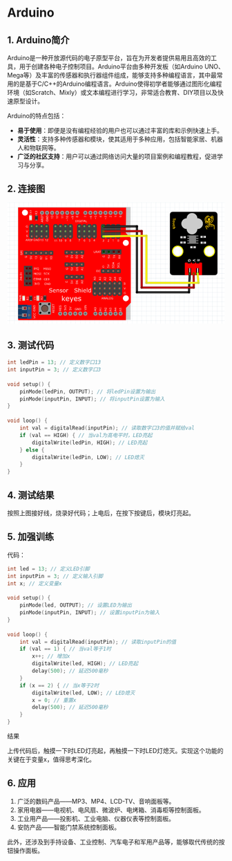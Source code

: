# Arduino


## 1. Arduino简介  

Arduino是一种开放源代码的电子原型平台，旨在为开发者提供易用且高效的工具，用于创建各种电子控制项目。Arduino平台由多种开发板（如Arduino UNO、Mega等）及丰富的传感器和执行器组件组成，能够支持多种编程语言，其中最常用的是基于C/C++的Arduino编程语言。Arduino使得初学者能够通过图形化编程环境（如Scratch、Mixly）或文本编程进行学习，非常适合教育、DIY项目以及快速原型设计。  

Arduino的特点包括：  
- **易于使用**：即便是没有编程经验的用户也可以通过丰富的库和示例快速上手。  
- **灵活性**：支持多种传感器和模块，使其适用于多种应用，包括智能家居、机器人和物联网等。  
- **广泛的社区支持**：用户可以通过网络访问大量的项目案例和编程教程，促进学习与分享。  

## 2. 连接图  

![](media/1b9d0cc7630fadf2af933d8235bc0cb3.png)  

## 3. 测试代码  

```cpp  
int ledPin = 13; // 定义数字口13  
int inputPin = 3; // 定义数字口3  

void setup() {  
    pinMode(ledPin, OUTPUT); // 将ledPin设置为输出  
    pinMode(inputPin, INPUT); // 将inputPin设置为输入  
}  

void loop() {  
    int val = digitalRead(inputPin); // 读取数字口3的值并赋给val  
    if (val == HIGH) { // 当val为高电平时，LED亮起  
        digitalWrite(ledPin, HIGH); // LED亮起  
    } else {  
        digitalWrite(ledPin, LOW); // LED熄灭  
    }  
}  
```  

## 4. 测试结果  

按照上图接好线，烧录好代码；上电后，在按下按键后，模块灯亮起。  

## 5. 加强训练  

代码：  

```cpp  
int led = 13; // 定义LED引脚  
int inputPin = 3; // 定义输入引脚  
int x; // 定义变量x  

void setup() {  
    pinMode(led, OUTPUT); // 设置LED为输出  
    pinMode(inputPin, INPUT); // 设置inputPin为输入  
}  

void loop() {  
    int val = digitalRead(inputPin); // 读取inputPin的值  
    if (val == 1) { // 当val等于1时  
        x++; // 增加x  
        digitalWrite(led, HIGH); // LED亮起  
        delay(500); // 延迟500毫秒  
    }  
    if (x == 2) { // 当x等于2时  
        digitalWrite(led, LOW); // LED熄灭  
        x = 0; // 重置x  
        delay(500); // 延迟500毫秒  
    }  
}  
```  

结果  

上传代码后，触摸一下时LED灯亮起，再触摸一下时LED灯熄灭。实现这个功能的关键在于变量x，值得思考深化。  

## 6. 应用  

1. 广泛的数码产品——MP3、MP4、LCD-TV、音响面板等。  
2. 家用电器——电视机、电风扇、微波炉、电烤箱、消毒柜等控制面板。  
3. 工业用产品——投影机、工业电脑、仪器仪表等控制面板。  
4. 安防产品——智能门禁系统控制面板。  

此外，还涉及到手持设备、工业控制、汽车电子和军用产品等，能够取代传统的按钮操作面板。





